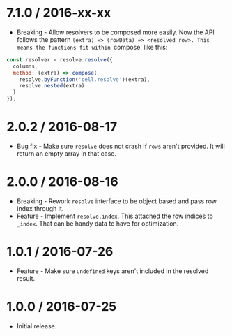 7.1.0 / 2016-xx-xx
==================

  * Breaking - Allow resolvers to be composed more easily. Now the API follows the pattern `(extra) => (rowData) => <resolved row>. This means the functions fit within `compose` like this:

```javascript
const resolver = resolve.resolve({
  columns,
  method: (extra) => compose(
    resolve.byFunction('cell.resolve')(extra),
    resolve.nested(extra)
  )
});
```

2.0.2 / 2016-08-17
==================

  * Bug fix - Make sure `resolve` does not crash if `rows` aren't provided. It will return an empty array in that case.

2.0.0 / 2016-08-16
==================

  * Breaking - Rework `resolve` interface to be object based and pass row index through it.
  * Feature - Implement `resolve.index`. This attached the row indices to `_index`. That can be handy data to have for optimization.

1.0.1 / 2016-07-26
==================

  * Feature - Make sure `undefined` keys aren't included in the resolved result.

1.0.0 / 2016-07-25
==================

  * Initial release.
